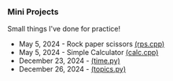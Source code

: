 ### Mini Projects
Small things I've done for practice! 

- May 5, 2024 - Rock paper scissors [(rps.cpp)](rps.cpp)
- May 5, 2024 - Simple Calculator [(calc.cpp)](calc.cpp)
- December 23, 2024 - [(time.py)](time.py)
- December 26, 2024 - [(topics.py)](topics/topics.py)

    
